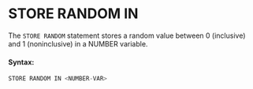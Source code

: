 # STORE RANDOM IN

The `STORE RANDOM` statement stores a random value between 0 \(inclusive\) and 1 \(noninclusive\) in a NUMBER variable.

#### Syntax:

```c
STORE RANDOM IN <NUMBER-VAR>
```

